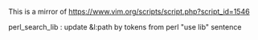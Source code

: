 This is a mirror of https://www.vim.org/scripts/script.php?script_id=1546

perl_search_lib : update &l:path by tokens from perl "use lib" sentence
